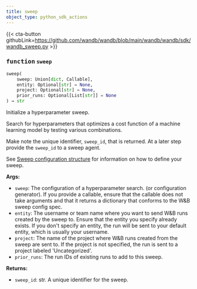 ```yaml
---
title: sweep
object_type: python_sdk_actions
---
```


{{< cta-button githubLink=https://github.com/wandb/wandb/blob/main/wandb/wandb/sdk/wandb_sweep.py >}}




### <kbd>function</kbd> `sweep`

```python
sweep(
    sweep: Union[dict, Callable],
    entity: Optional[str] = None,
    project: Optional[str] = None,
    prior_runs: Optional[List[str]] = None
) → str
```

Initialize a hyperparameter sweep. 

Search for hyperparameters that optimizes a cost function of a machine learning model by testing various combinations. 

Make note the unique identifier, `sweep_id`, that is returned. At a later step provide the `sweep_id` to a sweep agent. 

See [Sweep configuration structure](https://docs.wandb.ai/guides/sweeps/define-sweep-configuration) for information on how to define your sweep. 



**Args:**
 
 - `sweep`:  The configuration of a hyperparameter search.  (or configuration generator).  If you provide a callable, ensure that the callable does  not take arguments and that it returns a dictionary that  conforms to the W&B sweep config spec. 
 - `entity`:  The username or team name where you want to send W&B  runs created by the sweep to. Ensure that the entity you  specify already exists. If you don't specify an entity,  the run will be sent to your default entity,  which is usually your username. 
 - `project`:  The name of the project where W&B runs created from  the sweep are sent to. If the project is not specified, the  run is sent to a project labeled 'Uncategorized'. 
 - `prior_runs`:  The run IDs of existing runs to add to this sweep. 



**Returns:**
 
 - `sweep_id`:  str. A unique identifier for the sweep. 
